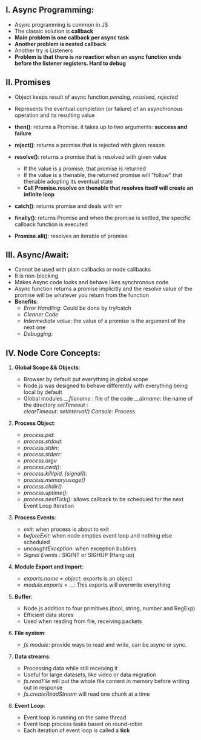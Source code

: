 ## I. Async Programming:

+ Async programming is common in JS 
+ The classic solution is **callback**
+ **Main problem is one callback per async task**
+ **Another problem is nested callback**
+ Another try is Listeners
+ **Problem is that there is no reaction when an async function ends before the listener registers. Hard to debug**

## II. Promises

+ Object keeps result of async function *pending, resolved, rejected*
+ Represents the eventual completion (or failure) of an asynchronous operation and its resulting value
+ **then()**: returns a Promise. it takes up to two arguments: **success and failure**
+ **reject()**: returns a promise that is rejected with given reason
+ **resolve()**: returns a promise that is resolved with given value
    + If the value is a promise, that promise is returned
    + If the value is a thenable, the returned promise will "follow" that thenable adopting its eventual state
    + **Call Promise.resolve on thenable that resolves itself will create an infinite loop**
    
+ **catch()**: returns promise and deals with err
+ **finally()**: returns Promise and when the promise is settled, the specific callback function is executed

+ **Promise.all()**: resolves an iterable of promise

## III. Async/Await:

+ Cannot be used with plain callbacks or node callbacks
+ It is non-blocking
+ Makes Async code looks and behave likes synchronous code
+ Async function returns a promise implicitly and the resolve value of the promise will be whatever you return from the function
+ **Benefits**:
    + *Error Handling*: Could be done by try/catch
    + *Cleaner Code*
    + *Intermediate value*: the value of a promise is the argument of the next one
    + *Debugging*: 

## IV. Node Core Concepts:

1. **Global Scope && Objects**:
    + Browser by default put everything in global scope
    + Node.js was designed to behave differently with everything being local by default
    + Global modules
        *__filename* : file of the code
        *__dirname*: the name of the directory
        *setTimeout* :  
        *clearTimeout*:
        *setInterval()*
        *Console*:
        *Process*

2. **Process Object**:
    + *process.pid*: 
    + *process.stdout*:
    + *process.stdin*:
    + *process.stderr*:
    + *process.argv*
    + *process.cwd()*:
    + *process.kill(pid, [signal])*:
    + *process.memoryusage()*
    + *process.chdir()*
    + *process.uptime()*:
    + *process.nextTick()*: allows callback to be scheduled for the next Event Loop Iteration
    
3. **Process Events**:
    + *exit*: when process is about to exit
    + *beforeExit*: when node empties event loop and nothing else scheduled
    + *uncaughtException*: when exception bubbles
    + *Signal Events* : SIGINT or SIGHUP (Hang up)

4. **Module Export and Import**:
    + *exports.name = object*: exports is an object
    + *module.exports = ...*: This exports will overwrite everything
    
5. **Buffer**:
    + Node.js addition to four primitives (bool, string, number and RegExp)
    + Efficient data stores
    + Used when reading from file, receiving packets 
    
6. **File system**:
    + *fs module*: provide ways to read and write, can be async or sync.
    
7. **Data streams**:
    + Processing data while still receiving it
    + Useful for large datasets, like video or data migration
    + *fs.readFile* will put the whole file content in memory before writing out in response
    + *fs.createReadStream* will read one chunk at a time
    
8. **Event Loop**:
    + Event loop is running on the same thread 
    + Event loop process tasks based on round-robin
    + Each iteration of event loop is called a **tick**
    